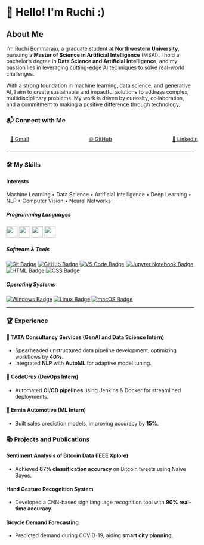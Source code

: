 
# 👋 Hello! I'm Ruchi :)
##  About Me  
I’m Ruchi Bommaraju, a graduate student at **Northwestern University**, pursuing a **Master of Science in Artificial Intelligence** (MSAI). I hold a bachelor’s degree in **Data Science and Artificial Intelligence**, and my passion lies in leveraging cutting-edge AI techniques to solve real-world challenges.

With a strong foundation in machine learning, data science, and generative AI, I aim to create sustainable and impactful solutions to address complex, multidisciplinary problems. My work is driven by curiosity, collaboration, and a commitment to making a positive difference through technology.
 


### 📬 Connect with Me

<div style="display: flex; justify-content: space-between; width: 100%; padding: 10px;">
  <span><a href="mailto:ruchidattab@gmail.com" target="_blank">📧 Gmail</a></span>
  <span style="margin: 0 auto;"><a href="https://github.com/imruchi" target="_blank">🌐 GitHub</a></span>
  <span><a href="https://www.linkedin.com/in/b-ruchi/" target="_blank">🔗 LinkedIn</a></span>
</div>

---

### 🛠️ My Skills  
#### Interests

Machine Learning • Data Science • Artificial Intelligence • Deep Learning • NLP • Computer Vision • Neural Networks


##### Programming Languages
<img src="https://img.icons8.com/color/48/000000/python.png" width="30"/> <img src="https://img.icons8.com/color/48/000000/c-programming.png" width="30"/>  <img src="https://img.icons8.com/color/48/000000/c-plus-plus-logo.png" width="30"/> <img src="https://img.icons8.com/ios-filled/50/4a90e2/sql.png" width="30"/>  
 
##### Software & Tools
[![Git Badge](https://img.shields.io/badge/-Git-orange?style=flat-square&logo=git&logoColor=white)](#)  [![GitHub Badge](https://img.shields.io/badge/-GitHub-black?style=flat-square&logo=github&logoColor=white)](#)  [![VS Code Badge](https://img.shields.io/badge/-VS%20Code-blue?style=flat-square&logo=visual-studio-code&logoColor=white)](#)  [![Jupyter Notebook Badge](https://img.shields.io/badge/-Jupyter-orange?style=flat-square&logo=jupyter&logoColor=white)](#)  [![HTML Badge](https://img.shields.io/badge/-HTML-red?style=flat-square&logo=HTML5&logoColor=white)](#)  [![CSS Badge](https://img.shields.io/badge/-CSS-blue?style=flat-square&logo=CSS3&logoColor=white)](#)  

##### Operating Systems 
[![Windows Badge](https://img.shields.io/badge/-Windows-blue?style=flat-square&logo=windows&logoColor=white)](#)  [![Linux Badge](https://img.shields.io/badge/-Linux-yellow?style=flat-square&logo=linux&logoColor=black)](#)  [![macOS Badge](https://img.shields.io/badge/-macOS-silver?style=flat-square&logo=apple&logoColor=black)](#)  

---

### 🏆 Experience  

#### 📌 **TATA Consultancy Services (GenAI and Data Science Intern)**  
- Spearheaded unstructured data pipeline development, optimizing workflows by **40%**.  
- Integrated **NLP** with **AutoML** for adaptive model tuning.  

#### 📌 **CodeCrux (DevOps Intern)**  
- Automated **CI/CD pipelines** using Jenkins & Docker for streamlined deployments.  

#### 📌 **Ermin Automotive (ML Intern)**  
- Built sales prediction models, improving accuracy by **15%**.  



### 📚 Projects and Publications  

#### **Sentiment Analysis of Bitcoin Data (IEEE Xplore)**  
- Achieved **87% classification accuracy** on Bitcoin tweets using Naive Bayes.  

#### **Hand Gesture Recognition System**  
- Developed a CNN-based sign language recognition tool with **90% real-time accuracy**.  

#### **Bicycle Demand Forecasting**  
- Predicted demand during COVID-19, aiding **smart city planning**.  
